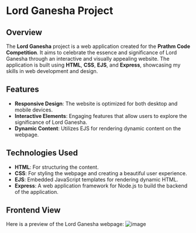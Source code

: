 # Lord Ganesha Project


## Overview

The **Lord Ganesha** project is a web application created for the **Prathm Code Competition**. It aims to celebrate the essence and significance of Lord Ganesha through an interactive and visually appealing website. The application is built using **HTML**, **CSS**, **EJS**, and **Express**, showcasing my skills in web development and design.

## Features

- **Responsive Design**: The website is optimized for both desktop and mobile devices.
- **Interactive Elements**: Engaging features that allow users to explore the significance of Lord Ganesha.
- **Dynamic Content**: Utilizes EJS for rendering dynamic content on the webpage.
  
## Technologies Used

- **HTML**: For structuring the content.
- **CSS**: For styling the webpage and creating a beautiful user experience.
- **EJS**: Embedded JavaScript templates for rendering dynamic HTML.
- **Express**: A web application framework for Node.js to build the backend of the application.

## Frontend View

Here is a preview of the Lord Ganesha webpage:
![image](https://github.com/user-attachments/assets/34103494-fd54-41e0-9231-e31ee45b8b46)

